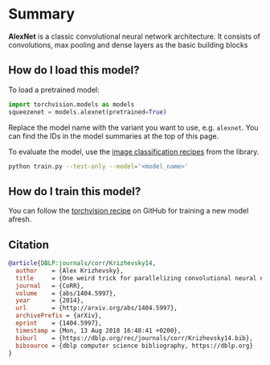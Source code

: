 # Summary

**AlexNet** is a classic convolutional neural network architecture. It consists of convolutions, max pooling and dense layers as the basic building blocks

## How do I load this model?

To load a pretrained model:

```python
import torchvision.models as models
squeezenet = models.alexnet(pretrained=True)
```

Replace the model name with the variant you want to use, e.g. `alexnet`. You can find the IDs in the model summaries at the top of this page.

To evaluate the model, use the [image classification recipes]((https://github.com/pytorch/vision/tree/master/references/classification)) from the library.

```bash
python train.py --test-only --model='<model_name>'
```

## How do I train this model?

You can follow the [torchvision recipe](https://github.com/pytorch/vision/tree/master/references/classification) on GitHub for training a new model afresh.

## Citation

```BibTeX
@article{DBLP:journals/corr/Krizhevsky14,
  author    = {Alex Krizhevsky},
  title     = {One weird trick for parallelizing convolutional neural networks},
  journal   = {CoRR},
  volume    = {abs/1404.5997},
  year      = {2014},
  url       = {http://arxiv.org/abs/1404.5997},
  archivePrefix = {arXiv},
  eprint    = {1404.5997},
  timestamp = {Mon, 13 Aug 2018 16:48:41 +0200},
  biburl    = {https://dblp.org/rec/journals/corr/Krizhevsky14.bib},
  bibsource = {dblp computer science bibliography, https://dblp.org}
}
```